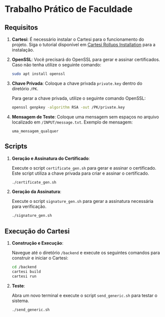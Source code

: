 # Trabalho Prático de Faculdade

## Requisitos

1. **Cartesi**: É necessário instalar o Cartesi para o funcionamento do projeto. Siga o tutorial disponível em [Cartesi Rollups Installation](https://docs.cartesi.io/cartesi-rollups/1.3/development/installation/) para a instalação.

2. **OpenSSL**: Você precisará do OpenSSL para gerar e assinar certificados. Caso não tenha utilize o seguinte comando:

    ```bash
    sudo apt install openssl
    ```

3. **Chave Privada**: Coloque a chave privada `private.key` dentro do diretório `/PK`.

   Para gerar a chave privada, utilize o seguinte comando OpenSSL:

    ```bash
    openssl genpkey -algorithm RSA -out /PK/private.key
    ```

4. **Mensagem de Teste**: Coloque uma mensagem sem espaços no arquivo localizado em `/INPUT/message.txt`. Exemplo de mensagem:

    ```
    uma_mensagem_qualquer
    ```

## Scripts

1. **Geração e Assinatura do Certificado**:
   
   Execute o script `certificate_gen.sh` para gerar e assinar o certificado. Este script utiliza a chave privada para criar e assinar o certificado.

    ```bash
    ./certificate_gen.sh
    ```

2. **Geração da Assinatura**:
   
   Execute o script `signature_gen.sh` para gerar a assinatura necessária para verificação.

    ```bash
    ./signature_gen.sh
    ```

## Execução do Cartesi

1. **Construção e Execução**:
   
   Navegue até o diretório `/backend` e execute os seguintes comandos para construir e iniciar o Cartesi:

    ```bash
    cd /backend
    cartesi build
    cartesi run
    ```

2. **Teste**:
   
   Abra um novo terminal e execute o script `send_generic.sh` para testar o sistema.

    ```bash
    ./send_generic.sh
    ```
